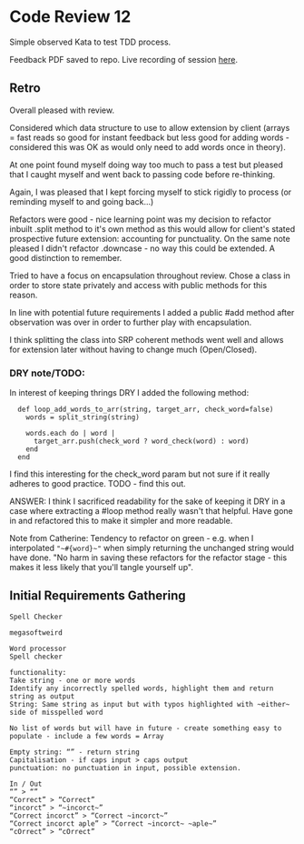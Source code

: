 # Code Review 12

Simple observed Kata to test TDD process.

Feedback PDF saved to repo. Live recording of session [here](https://www.youtube.com/watch?v=-UMWho2A6mg). 

## Retro

Overall pleased with review. 

Considered which data structure to use to allow extension by client (arrays = fast reads so good for instant feedback but less good for adding words - considered this was OK as would only need to add words once in theory).

At one point found myself doing way too much to pass a test but pleased that I caught myself and went back to passing code before re-thinking.

Again, I was pleased that I kept forcing myself to stick rigidly to process (or reminding myself to and going back...)

Refactors were good - nice learning point was my decision to refactor inbuilt .split method to it's own method as this would allow for client's stated prospective future extension: accounting for punctuality. On the same note pleased I didn't refactor .downcase - no way this could be extended. A good distinction to remember. 

Tried to have a focus on encapsulation throughout review. Chose a class in order to store state privately and access with public methods for this reason.

In line with potential future requirements I added a public #add method  after observation was over in order to further play with encapsulation.

I think splitting the class into SRP coherent methods went well and allows for extension later without having to change much (Open/Closed).

### DRY note/TODO:

In interest of keeping thrings DRY I added the following method: 
```
  def loop_add_words_to_arr(string, target_arr, check_word=false)
    words = split_string(string)

    words.each do | word | 
      target_arr.push(check_word ? word_check(word) : word)
    end
  end
```

I find this interesting for the check_word param but not sure if it really adheres to good practice. TODO - find this out.

ANSWER: I think I sacrificed readability for the sake of keeping it DRY in a case where extracting a #loop method really wasn't that helpful. Have gone in and refactored this to make it simpler and more readable.

Note from Catherine: Tendency to refactor on green - e.g. when I interpolated ```"~#{word}~"``` when simply returning the unchanged string would have done. "No harm in saving these refactors for the refactor stage - this makes it less likely that you'll tangle yourself up".


## Initial Requirements Gathering

```
Spell Checker 

megasoftweird

Word processor
Spell checker

functionality: 
Take string - one or more words 
Identify any incorrectly spelled words, highlight them and return string as output
String: Same string as input but with typos highlighted with ~either~ side of misspelled word

No list of words but will have in future - create something easy to populate - include a few words = Array  

Empty string: “” - return string
Capitalisation - if caps input > caps output
punctuation: no punctuation in input, possible extension. 

In / Out 
“” > “”
“Correct” > “Correct”
“incorct” > “~incorct~”
“Correct incorct” > “Correct ~incorct~”
“Correct incorct aple” > “Correct ~incorct~ ~aple~”
“cOrrect” > “cOrrect”
```